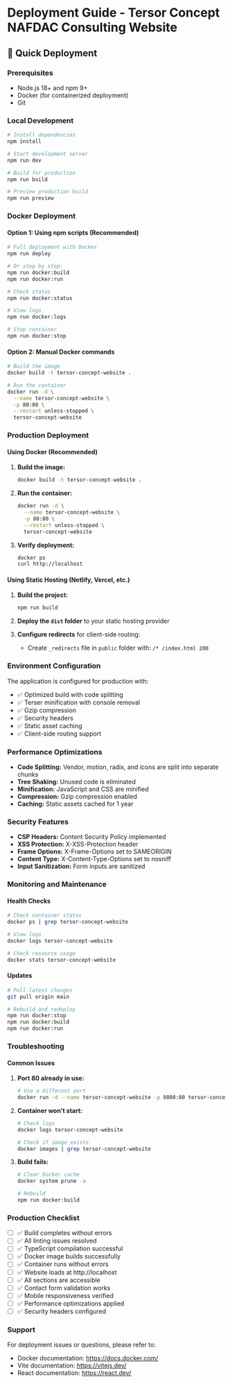 # Deployment Guide - Tersor Concept NAFDAC Consulting Website

## 🚀 Quick Deployment

### Prerequisites
- Node.js 18+ and npm 9+
- Docker (for containerized deployment)
- Git

### Local Development
```bash
# Install dependencies
npm install

# Start development server
npm run dev

# Build for production
npm run build

# Preview production build
npm run preview
```

### Docker Deployment

#### Option 1: Using npm scripts (Recommended)
```bash
# Full deployment with Docker
npm run deploy

# Or step by step:
npm run docker:build
npm run docker:run

# Check status
npm run docker:status

# View logs
npm run docker:logs

# Stop container
npm run docker:stop
```

#### Option 2: Manual Docker commands
```bash
# Build the image
docker build -t tersor-concept-website .

# Run the container
docker run -d \
  --name tersor-concept-website \
  -p 80:80 \
  --restart unless-stopped \
  tersor-concept-website
```

### Production Deployment

#### Using Docker (Recommended)
1. **Build the image:**
   ```bash
   docker build -t tersor-concept-website .
   ```

2. **Run the container:**
   ```bash
   docker run -d \
     --name tersor-concept-website \
     -p 80:80 \
     --restart unless-stopped \
     tersor-concept-website
   ```

3. **Verify deployment:**
   ```bash
   docker ps
   curl http://localhost
   ```

#### Using Static Hosting (Netlify, Vercel, etc.)
1. **Build the project:**
   ```bash
   npm run build
   ```

2. **Deploy the `dist` folder** to your static hosting provider

3. **Configure redirects** for client-side routing:
   - Create `_redirects` file in `public` folder with: `/* /index.html 200`

### Environment Configuration

The application is configured for production with:
- ✅ Optimized build with code splitting
- ✅ Terser minification with console removal
- ✅ Gzip compression
- ✅ Security headers
- ✅ Static asset caching
- ✅ Client-side routing support

### Performance Optimizations

- **Code Splitting:** Vendor, motion, radix, and icons are split into separate chunks
- **Tree Shaking:** Unused code is eliminated
- **Minification:** JavaScript and CSS are minified
- **Compression:** Gzip compression enabled
- **Caching:** Static assets cached for 1 year

### Security Features

- **CSP Headers:** Content Security Policy implemented
- **XSS Protection:** X-XSS-Protection header
- **Frame Options:** X-Frame-Options set to SAMEORIGIN
- **Content Type:** X-Content-Type-Options set to nosniff
- **Input Sanitization:** Form inputs are sanitized

### Monitoring and Maintenance

#### Health Checks
```bash
# Check container status
docker ps | grep tersor-concept-website

# View logs
docker logs tersor-concept-website

# Check resource usage
docker stats tersor-concept-website
```

#### Updates
```bash
# Pull latest changes
git pull origin main

# Rebuild and redeploy
npm run docker:stop
npm run docker:build
npm run docker:run
```

### Troubleshooting

#### Common Issues

1. **Port 80 already in use:**
   ```bash
   # Use a different port
   docker run -d --name tersor-concept-website -p 8080:80 tersor-concept-website
   ```

2. **Container won't start:**
   ```bash
   # Check logs
   docker logs tersor-concept-website
   
   # Check if image exists
   docker images | grep tersor-concept-website
   ```

3. **Build fails:**
   ```bash
   # Clear Docker cache
   docker system prune -a
   
   # Rebuild
   npm run docker:build
   ```

### Production Checklist

- [ ] ✅ Build completes without errors
- [ ] ✅ All linting issues resolved
- [ ] ✅ TypeScript compilation successful
- [ ] ✅ Docker image builds successfully
- [ ] ✅ Container runs without errors
- [ ] ✅ Website loads at http://localhost
- [ ] ✅ All sections are accessible
- [ ] ✅ Contact form validation works
- [ ] ✅ Mobile responsiveness verified
- [ ] ✅ Performance optimizations applied
- [ ] ✅ Security headers configured

### Support

For deployment issues or questions, please refer to:
- Docker documentation: https://docs.docker.com/
- Vite documentation: https://vitejs.dev/
- React documentation: https://react.dev/
